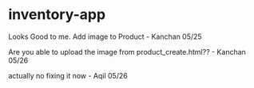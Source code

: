 # inventory-app

Looks Good to me. Add image to Product - Kanchan 05/25

Are you able to upload the image from product_create.html?? - Kanchan 05/26

actually no fixing it now - Aqil 05/26
